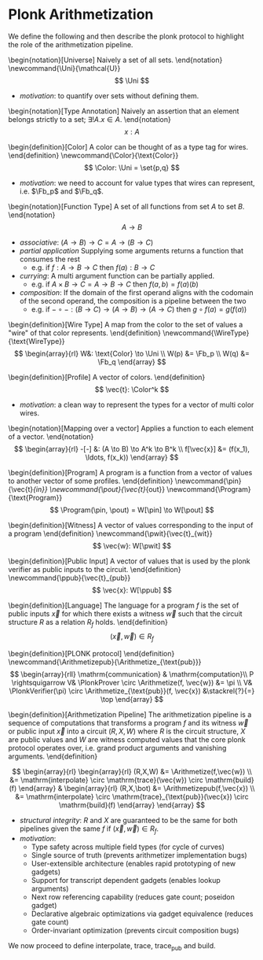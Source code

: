 # Plonk Arithmetization

We define the following and then describe the plonk protocol to highlight the role of the arithmetization pipeline.

\begin{notation}[Universe]
Naively a set of all sets.
\end{notation}
\newcommand{\Uni}{\mathcal{U}}
$$
\Uni
$$

- *motivation*: to quantify over sets without defining them.

\begin{notation}[Type Annotation]
Naively an assertion that an element belongs strictly to a set; $\exists! A. x \in A$.
\end{notation}
$$
x: A
$$

\begin{definition}[Color]
A color can be thought of as a type tag for wires.
\end{definition}
\newcommand{\Color}{\text{Color}}
$$
\Color: \Uni = \set{p,q}
$$

- *motivation*: we need to account for value types that wires can represent, i.e. $\Fb_p$ and $\Fb_q$.

\begin{notation}[Function Type]
A set of all functions from set $A$ to set $B$.
\end{notation}
$$
A \to B
$$

- *associative*: $(A \to B) \to C = A \to (B \to C)$
- *partial application* Supplying some arguments returns a function that consumes the rest 
  - e.g. if $f: A \to B \to C$ then $f(a): B \to C$
- *currying*: A multi argument function can be partially applied. 
  - e.g. if $A \times B \to C = A \to B \to C$ then $f(a,b) = f(a)(b)$
- *composition*: If the domain of the first operand aligns with the codomain of the second operand, the composition is a pipeline between the two
  - e.g. if $- \circ - : (B \to C) \to (A \to B) \to (A \to C)$ then $g \circ f(a) = g(f(a))$

\begin{definition}[Wire Type]
A map from the color to the set of values a "wire" of that color represents.
\end{definition}
\newcommand{\WireType}{\text{WireType}}
$$
\begin{array}{rl}
W&: \text{Color} \to \Uni \\
W(p) &= \Fb_p \\
W(q) &= \Fb_q
\end{array}
$$

\begin{definition}[Profile]
A vector of colors.
\end{definition}
$$
\vec{t}: \Color^k
$$

- *motivation*: a clean way to represent the types for a vector of multi color wires.

\begin{notation}[Mapping over a vector]
Applies a function to each element of a vector.
\end{notation}
$$
\begin{array}{rl}
-[-] &: (A \to B) \to A^k \to B^k \\
f[\vec{x}] &= (f(x_1), \ldots, f(x_k))
\end{array}
$$

\begin{definition}[Program]
A program is a function from a vector of values to another vector of some profiles.
\end{definition}
\newcommand{\pin}{\vec{t}_{in}}
\newcommand{\pout}{\vec{t}_{out}}
\newcommand{\Program}{\text{Program}}
$$
\Program(\pin, \pout) = W[\pin] \to W[\pout]
$$

\begin{definition}[Witness]
A vector of values corresponding to the input of a program
\end{definition}
\newcommand{\pwit}{\vec{t}_{wit}}
$$
\vec{w}: W[\pwit]
$$

\begin{definition}[Public Input]
A vector of values that is used by the plonk verifier as public inputs to the circuit.
\end{definition}
\newcommand{\ppub}{\vec{t}_{pub}}
$$
\vec{x}: W[\ppub]
$$

\begin{definition}[Language]
The language for a program $f$ is the set of public inputs $\vec{x}$ for which there exists a witness $\vec{w}$ such that the circuit structure $R$ as a relation $R_f$ holds.
\end{definition}
$$
(\vec{x}, \vec{w}) \in R_f
$$

\begin{definition}[PLONK protocol]
\end{definition}
\newcommand{\Arithmetizepub}{\Arithmetize_{\text{pub}}}
$$
\begin{array}{rll}
\mathrm{communication} & \mathrm{computation}\\
P \rightsquigarrow V& \PlonkProver \circ \Arithmetize(f, \vec{w}) &= \pi \\
V& \PlonkVerifier(\pi) \circ \Arithmetize_{\text{pub}}(f, \vec{x}) &\stackrel{?}{=} \top
\end{array}
$$

\begin{definition}[Arithmetization Pipeline]
The arithmetization pipeline is a sequence of computations that transforms a program $f$ and its witness $\vec{w}$ or public input $\vec{x}$ into a circuit $(R,X,W)$ where $R$ is the circuit structure, $X$ are public values and $W$ are witness computed values that the core plonk protocol operates over, i.e. grand product arguments and vanishing arguments.
\end{definition}

$$
\begin{array}{rl}
\begin{array}{rl}
(R,X,W) 
&= \Arithmetize(f,\vec{w}) \\ 
&= \mathrm{interpolate} \circ \mathrm{trace}(\vec{w}) \circ \mathrm{build}(f)
\end{array} &
\begin{array}{rl}
(R,X,\bot)
&= \Arithmetizepub(f,\vec{x}) \\
&= \mathrm{interpolate} \circ \mathrm{trace}_{\text{pub}}(\vec{x}) \circ \mathrm{build}(f)
\end{array}
\end{array}
$$

- *structural integrity*: $R$ and $X$ are guaranteed to be the same for both pipelines given the same $f$ if $(\vec{x}, \vec{w}) \in R_f$.
- *motivation*:
  - Type safety across multiple field types (for cycle of curves)
  - Single source of truth (prevents arithmetizer implementation bugs)
  - User-extensible architecture (enables rapid prototyping of new gadgets)
  - Support for transcript dependent gadgets (enables lookup arguments)
  - Next row referencing capability (reduces gate count; poseidon gadget)
  - Declarative algebraic optimizations via gadget equivalence (reduces gate count)
  - Order-invariant optimization (prevents circuit composition bugs)

We now proceed to define $\text{interpolate}$, $\text{trace}$, $\text{trace}_{\text{pub}}$ and $\text{build}$.